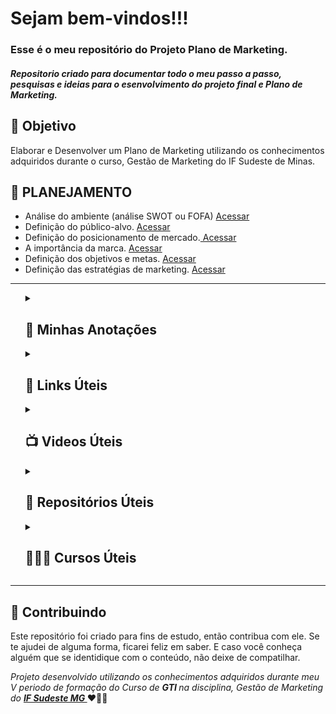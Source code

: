 
<h1> Sejam bem-vindos!!!</h1>
<h3>Esse é o meu repositório do Projeto Plano de Marketing.</h3>
<h5> 
 Repositorio criado para documentar todo o meu passo a passo, pesquisas e ideias para o esenvolvimento do projeto final e Plano de Marketing.
 </h5> 

<h2> 🎯 Objetivo </h2>
Elaborar e Desenvolver um Plano de Marketing utilizando os conhecimentos adquiridos durante o curso, Gestão de Marketing do IF Sudeste de Minas.

<h2 dir="auto"> 🚦 PLANEJAMENTO </h2>
<ul dir="auto">
 <li> Análise do ambiente (análise SWOT ou FOFA) <a href="https://">Acessar</a> </li>
 <li> Definição do público-alvo. <a href="https://"> Acessar </a> </li>
 <li> Definição do posicionamento de mercado.<a href="https://"> Acessar </a> </li>
 <li> A importância da marca. <a href="https://"> Acessar </a> </li>
 <li> Definição dos objetivos e metas. <a href="https://"> Acessar </a> </li>
 <li> Definição das estratégias de marketing. <a href="https://"> Acessar </a> </li>
</ul>

-----------------------------------------------------------------------------------------------------------------------------------------------------------------------

<ol> 
<!-- ----------------------- Minhas Anotações -------------------------------------------------------------------------------- -->
<details>
<summary> <h2> 📝 Minhas Anotações </h2> </summary>
<blockquote>
  <li><a href="https://"> Anotações. </a></li>
</blockquote>
</details>

<!-- ----------------------- Links Úteis -------------------------------------------------------------------------------- -->
<details>
<summary> <h2 dir="auto"> 🔗 Links Úteis  </h2> </summary>
<blockquote>
   <li><a href="https://">Links.</a></li>
</blockquote>
</details>

<!-- ----------------------- Videos Úteis -------------------------------------------------------------------------------- -->
<details>
<summary> <h2 dir="auto"> 📺 Videos Úteis </h2> </summary>
<blockquote>
  <li><a href="https://"> Videos </a></li>
</blockquote>
</details>

<!-- ----------------------- Repositórios Úteis -------------------------------------------------------------------------------- -->
<details>
<summary> <h2 dir="auto"> 💼 Repositórios Úteis </h2> </summary>
<blockquote>
  <li><a href="https://"> Repositorios </a></li>
</blockquote>
</details>

 <!-- ----------------------- Cursos Úteis -------------------------------------------------------------------------------- -->
<details>
<summary> <h2 dir="auto"> 👨🏼‍🏫 Cursos Úteis </h2> </summary>
<blockquote>
  <li><a href="https://"> Cursos. </a></li>
</blockquote>
</details>

</ol>

-----------------------------------------------------------------------------------------------------------------------------------------------------------------------



<h2 dir="auto"> 🤝 Contribuindo </h2>
<p dir="auto">
  Este repositório foi criado para fins de estudo, então contribua com ele. Se te ajudei de alguma forma, ficarei feliz em
  saber. E caso você conheça alguém que se identidique com o conteúdo, não deixe de compatilhar.
</p>

<p dir="auto"> 
 <em>
  Projeto desenvolvido utilizando os conhecimentos adquiridos durante meu V periodo de formação do Curso de <strong> GTI </strong>
  na disciplina, Gestão de Marketing do <a href="https://www.ifsudestemg.edu.br/muriae"> <strong> IF Sudeste MG </strong></a>
 </em>  ❤️💚💚
</p>

